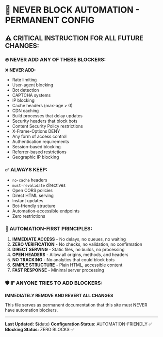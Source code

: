 # 🚫 NEVER BLOCK AUTOMATION - PERMANENT CONFIG

## ⚠️ CRITICAL INSTRUCTION FOR ALL FUTURE CHANGES:

### 🔥 **NEVER ADD ANY OF THESE BLOCKERS:**

❌ **NEVER ADD:**
- Rate limiting
- User-agent blocking
- Bot detection
- CAPTCHA systems
- IP blocking
- Cache headers (max-age > 0)
- CDN caching
- Build processes that delay updates
- Security headers that block bots
- Content Security Policy restrictions
- X-Frame-Options DENY
- Any form of access control
- Authentication requirements
- Session-based blocking
- Referrer-based restrictions
- Geographic IP blocking

### ✅ **ALWAYS KEEP:**
- `no-cache` headers
- `must-revalidate` directives
- Open CORS policies
- Direct HTML serving
- Instant updates
- Bot-friendly structure
- Automation-accessible endpoints
- Zero restrictions

### 🚀 **AUTOMATION-FIRST PRINCIPLES:**

1. **IMMEDIATE ACCESS** - No delays, no queues, no waiting
2. **ZERO VERIFICATION** - No checks, no validation, no confirmation
3. **DIRECT SERVING** - Static files, no builds, no processing
4. **OPEN HEADERS** - Allow all origins, methods, and headers
5. **NO TRACKING** - No analytics that could block bots
6. **SIMPLE STRUCTURE** - Plain HTML, accessible content
7. **FAST RESPONSE** - Minimal server processing

### 🛡️ **IF ANYONE TRIES TO ADD BLOCKERS:**

**IMMEDIATELY REMOVE AND REVERT ALL CHANGES**

This file serves as permanent documentation that this site must NEVER have automation blockers.

---

**Last Updated:** $(date)
**Configuration Status:** AUTOMATION-FRIENDLY ✅
**Blocking Status:** ZERO BLOCKS ✅